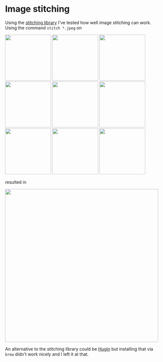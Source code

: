 # Image stitching

Using the [stitching library](https://github.com/OpenStitching/stitching) I've tested how well image stitching can work. Using the command `stitch *.jpeg` on

<image src="WhatsApp Image 2025-02-03 at 16.53.17.jpeg" width="150" />
<image src="WhatsApp Image 2025-02-03 at 16.53.17 (1).jpeg" width="150" />
<image src="WhatsApp Image 2025-02-03 at 16.53.17 (2).jpeg" width="150" />
<image src="WhatsApp Image 2025-02-03 at 16.53.17 (3).jpeg" width="150" />
<image src="WhatsApp Image 2025-02-03 at 16.53.17 (4).jpeg" width="150" />
<image src="WhatsApp Image 2025-02-03 at 16.53.18.jpeg" width="150" />
<image src="WhatsApp Image 2025-02-03 at 16.53.18 (1).jpeg" width="150" />
<image src="WhatsApp Image 2025-02-03 at 16.53.18 (2).jpeg" width="150" />
<image src="WhatsApp Image 2025-02-03 at 16.53.18 (3).jpeg" width="150" />

resulted in

<image src="result.jpg" width="500" />

An alternative to the stitching library could be [Hugin](https://hugin.sourceforge.io/) but installing that via `brew` didn't work nicely and I left it at that.